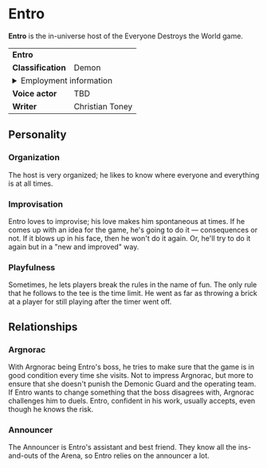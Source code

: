 # Entro
**Entro** is the in-universe host of the Everyone Destroys the World game.

<table>
  <tbody>
    <tr>
      <td colspan="2">
        <b>Entro</b>
      </td>
    </tr>
    <tr>
      <td>
        <b>Classification</b>
      </td>
      <td>Demon</td>
    </tr>
    <tr>
      <td colspan="2">
        <details>
          <summary>Employment information</summary>
          <table>
            <tbody>
              <tr>
                <td>
                  <b>Affiliation</b>
                </td>
                <td>
                  <b>Underworld:</b><br />
                  Pride Faction
                </td>
              </tr>
              <tr>
                <td>
                  <b>Title</b>
                </td>
                <td>
                  Host, Everyone Destroys the World
                </td>
              </tr>
              <tr>
                <td>
                  <b>Boss</b>
                </td>
                <td>Argnorac</td>
              </tr>
            </tbody>
          </table>
        </details>
      </td>
    </tr>
    <tr>
      <td>
        <b>Voice actor</b>
      </td>
      <td>TBD</td>
    </tr>
    <tr>
      <td>
        <b>Writer</b>
      </td>
      <td>Christian Toney</td>
    </tr>
  </tbody>
<table>

## Personality
### Organization
The host is very organized; he likes to know where everyone and everything is at all times. 

### Improvisation
Entro loves to improvise; his love makes him spontaneous at times. If he comes up with an idea for the game, he's going to do it — consequences or not. If it blows up in his face, then he won't do it again. Or, he'll try to do it again but in a "new and improved" way. 

### Playfulness
Sometimes, he lets players break the rules in the name of fun. The only rule that he follows to the tee is the time limit. He went as far as throwing a brick at a player for still playing after the timer went off.

## Relationships
### Argnorac
With Argnorac being Entro's boss, he tries to make sure that the game is in good condition every time she visits. Not to impress Argnorac, but more to ensure that she doesn't punish the Demonic Guard and the operating team. If Entro wants to change something that the boss disagrees with, Argnorac challenges him to duels. Entro, confident in his work, usually accepts, even though he knows the risk. 

### Announcer
The Announcer is Entro's assistant and best friend. They know all the ins-and-outs of the Arena, so Entro relies on the announcer a lot.